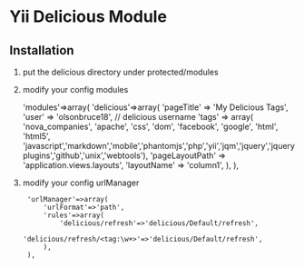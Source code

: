 # Yii Delicious Module

## Installation

1. put the delicious directory under protected/modules


1. modify your config modules

    'modules'=>array(
		'delicious'=>array(
			'pageTitle' => 'My Delicious Tags', 
			'user' => 'olsonbruce18',  // delicious username
			'tags' => array(
							'nova_companies',
							'apache',
							'css',
							'dom',
							'facebook',
							'google',
							'html',
							'html5',
							'javascript','markdown','mobile','phantomjs','php','yii','jqm','jquery','jqueryplugins','github','unix','webtools'),
			'pageLayoutPath' => 'application.views.layouts',
			'layoutName' => 'column1',
		),
    ),


1. modify your config urlManager

		'urlManager'=>array(
			'urlFormat'=>'path',
			'rules'=>array(
				'delicious/refresh'=>'delicious/Default/refresh',
				'delicious/refresh/<tag:\w+>'=>'delicious/Default/refresh',
			),
		),
